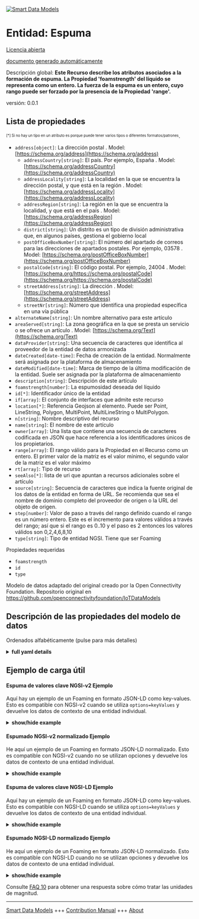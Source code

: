 <!-- 10-Header -->    
[![Smart Data Models](https://smartdatamodels.org/wp-content/uploads/2022/01/SmartDataModels_logo.png "Logo")](https://smartdatamodels.org)    
Entidad: Espuma    
===============<!-- /10-Header -->    
<!-- 15-License -->    
[Licencia abierta](https://github.com/smart-data-models//dataModel.OCF/blob/master/Foaming/LICENSE.md)    
[documento generado automáticamente](https://docs.google.com/presentation/d/e/2PACX-1vTs-Ng5dIAwkg91oTTUdt8ua7woBXhPnwavZ0FxgR8BsAI_Ek3C5q97Nd94HS8KhP-r_quD4H0fgyt3/pub?start=false&loop=false&delayms=3000#slide=id.gb715ace035_0_60)    
<!-- /15-License -->    
<!-- 20-Description -->    
Descripción global: **Este Recurso describe los atributos asociados a la formación de espuma. La Propiedad 'foamstrength' del líquido se representa como un entero. La fuerza de la espuma es un entero, cuyo rango puede ser forzado por la presencia de la Propiedad 'range'.**    
versión: 0.0.1    
<!-- /20-Description -->    
<!-- 30-PropertiesList -->    
## Lista de propiedades    
<sup><sub>[*] Si no hay un tipo en un atributo es porque puede tener varios tipos o diferentes formatos/patrones</sub></sup>.    
- `address[object]`: La dirección postal  . Model: [https://schema.org/address](https://schema.org/address)	- `addressCountry[string]`: El país. Por ejemplo, España  . Model: [https://schema.org/addressCountry](https://schema.org/addressCountry)    
	- `addressLocality[string]`: La localidad en la que se encuentra la dirección postal, y que está en la región  . Model: [https://schema.org/addressLocality](https://schema.org/addressLocality)    
	- `addressRegion[string]`: La región en la que se encuentra la localidad, y que está en el país  . Model: [https://schema.org/addressRegion](https://schema.org/addressRegion)    
	- `district[string]`: Un distrito es un tipo de división administrativa que, en algunos países, gestiona el gobierno local      
	- `postOfficeBoxNumber[string]`: El número del apartado de correos para las direcciones de apartados postales. Por ejemplo, 03578  . Model: [https://schema.org/postOfficeBoxNumber](https://schema.org/postOfficeBoxNumber)    
	- `postalCode[string]`: El código postal. Por ejemplo, 24004  . Model: [https://schema.org/https://schema.org/postalCode](https://schema.org/https://schema.org/postalCode)    
	- `streetAddress[string]`: La dirección  . Model: [https://schema.org/streetAddress](https://schema.org/streetAddress)    
	- `streetNr[string]`: Número que identifica una propiedad específica en una vía pública      
- `alternateName[string]`: Un nombre alternativo para este artículo  - `areaServed[string]`: La zona geográfica en la que se presta un servicio o se ofrece un artículo  . Model: [https://schema.org/Text](https://schema.org/Text)- `dataProvider[string]`: Una secuencia de caracteres que identifica al proveedor de la entidad de datos armonizada  - `dateCreated[date-time]`: Fecha de creación de la entidad. Normalmente será asignada por la plataforma de almacenamiento  - `dateModified[date-time]`: Marca de tiempo de la última modificación de la entidad. Suele ser asignada por la plataforma de almacenamiento  - `description[string]`: Descripción de este artículo  - `foamstrength[number]`: La espumosidad deseada del líquido  - `id[*]`: Identificador único de la entidad  - `if[array]`: El conjunto de interfaces que admite este recurso  - `location[*]`: Referencia Geojson al elemento. Puede ser Point, LineString, Polygon, MultiPoint, MultiLineString o MultiPolygon.  - `n[string]`: Nombre descriptivo del recurso  - `name[string]`: El nombre de este artículo  - `owner[array]`: Una lista que contiene una secuencia de caracteres codificada en JSON que hace referencia a los identificadores únicos de los propietarios.  - `range[array]`: El rango válido para la Propiedad en el Recurso como un entero. El primer valor de la matriz es el valor mínimo, el segundo valor de la matriz es el valor máximo  - `rt[array]`: Tipo de recurso  - `seeAlso[*]`: lista de uri que apuntan a recursos adicionales sobre el artículo  - `source[string]`: Secuencia de caracteres que indica la fuente original de los datos de la entidad en forma de URL. Se recomienda que sea el nombre de dominio completo del proveedor de origen o la URL del objeto de origen.  - `step[number]`: Valor de paso a través del rango definido cuando el rango es un número entero.  Este es el incremento para valores válidos a través del rango; así que si el rango es 0..10 y el paso es 2 entonces los valores válidos son 0,2,4,6,8,10  - `type[string]`: Tipo de entidad NGSI. Tiene que ser Foaming  <!-- /30-PropertiesList -->    
<!-- 35-RequiredProperties -->    
Propiedades requeridas    
- `foamstrength`  - `id`  - `type`  <!-- /35-RequiredProperties -->    
<!-- 40-RequiredProperties -->    
Modelo de datos adaptado del original creado por la Open Connectivity Foundation. Repositorio original en https://github.com/openconnectivityfoundation/IoTDataModels    
<!-- /40-RequiredProperties -->    
<!-- 50-DataModelHeader -->    
## Descripción de las propiedades del modelo de datos    
Ordenados alfabéticamente (pulse para más detalles)    
<!-- /50-DataModelHeader -->    
<!-- 60-ModelYaml -->    
<details><summary><strong>full yaml details</strong></summary>      
```yaml    
Foaming:      
  description: 'This Resource describes the attributes associated with foaming. The Property ''foamstrength'' of the liquid is represented as an integer.The foam strength is an integer, the range of which may be enforced by the presence of the Property ''range''.'      
  properties:      
    address:      
      description: The mailing address      
      properties:      
        addressCountry:      
          description: 'The country. For example, Spain'      
          type: string      
          x-ngsi:      
            model: https://schema.org/addressCountry      
            type: Property      
        addressLocality:      
          description: 'The locality in which the street address is, and which is in the region'      
          type: string      
          x-ngsi:      
            model: https://schema.org/addressLocality      
            type: Property      
        addressRegion:      
          description: 'The region in which the locality is, and which is in the country'      
          type: string      
          x-ngsi:      
            model: https://schema.org/addressRegion      
            type: Property      
        district:      
          description: 'A district is a type of administrative division that, in some countries, is managed by the local government'      
          type: string      
          x-ngsi:      
            type: Property      
        postOfficeBoxNumber:      
          description: 'The post office box number for PO box addresses. For example, 03578'      
          type: string      
          x-ngsi:      
            model: https://schema.org/postOfficeBoxNumber      
            type: Property      
        postalCode:      
          description: 'The postal code. For example, 24004'      
          type: string      
          x-ngsi:      
            model: https://schema.org/https://schema.org/postalCode      
            type: Property      
        streetAddress:      
          description: The street address      
          type: string      
          x-ngsi:      
            model: https://schema.org/streetAddress      
            type: Property      
        streetNr:      
          description: Number identifying a specific property on a public street      
          type: string      
          x-ngsi:      
            type: Property      
      type: object      
      x-ngsi:      
        model: https://schema.org/address      
        type: Property      
    alternateName:      
      description: An alternative name for this item      
      type: string      
      x-ngsi:      
        type: Property      
    areaServed:      
      description: The geographic area where a service or offered item is provided      
      type: string      
      x-ngsi:      
        model: https://schema.org/Text      
        type: Property      
    dataProvider:      
      description: A sequence of characters identifying the provider of the harmonised data entity      
      type: string      
      x-ngsi:      
        type: Property      
    dateCreated:      
      description: Entity creation timestamp. This will usually be allocated by the storage platform      
      format: date-time      
      type: string      
      x-ngsi:      
        type: Property      
    dateModified:      
      description: Timestamp of the last modification of the entity. This will usually be allocated by the storage platform      
      format: date-time      
      type: string      
      x-ngsi:      
        type: Property      
    description:      
      description: A description of this item      
      type: string      
      x-ngsi:      
        type: Property      
    foamstrength:      
      description: The desired foaminess of the liquid      
      type: number      
      x-ngsi:      
        type: Property      
    id:      
      anyOf:      
        - description: Identifier format of any NGSI entity      
          maxLength: 256      
          minLength: 1      
          pattern: ^[\w\-\.\{\}\$\+\*\[\]`|~^@!,:\\]+$      
          type: string      
          x-ngsi:      
            type: Property      
        - description: Identifier format of any NGSI entity      
          format: uri      
          type: string      
          x-ngsi:      
            type: Property      
      description: Unique identifier of the entity      
      x-ngsi:      
        type: Property      
    if:      
      description: The interface set supported by this resource      
      items:      
        enum:      
          - oic.if.rw      
          - oic.if.baseline      
        type: string      
      minItems: 2      
      readOnly: true      
      type: array      
      uniqueItems: true      
      x-ngsi:      
        type: Property      
    location:      
      description: 'Geojson reference to the item. It can be Point, LineString, Polygon, MultiPoint, MultiLineString or MultiPolygon'      
      oneOf:      
        - description: Geojson reference to the item. Point      
          properties:      
            bbox:      
              items:      
                type: number      
              minItems: 4      
              type: array      
            coordinates:      
              items:      
                type: number      
              minItems: 2      
              type: array      
            type:      
              enum:      
                - Point      
              type: string      
          required:      
            - type      
            - coordinates      
          title: GeoJSON Point      
          type: object      
          x-ngsi:      
            type: GeoProperty      
        - description: Geojson reference to the item. LineString      
          properties:      
            bbox:      
              items:      
                type: number      
              minItems: 4      
              type: array      
            coordinates:      
              items:      
                items:      
                  type: number      
                minItems: 2      
                type: array      
              minItems: 2      
              type: array      
            type:      
              enum:      
                - LineString      
              type: string      
          required:      
            - type      
            - coordinates      
          title: GeoJSON LineString      
          type: object      
          x-ngsi:      
            type: GeoProperty      
        - description: Geojson reference to the item. Polygon      
          properties:      
            bbox:      
              items:      
                type: number      
              minItems: 4      
              type: array      
            coordinates:      
              items:      
                items:      
                  items:      
                    type: number      
                  minItems: 2      
                  type: array      
                minItems: 4      
                type: array      
              type: array      
            type:      
              enum:      
                - Polygon      
              type: string      
          required:      
            - type      
            - coordinates      
          title: GeoJSON Polygon      
          type: object      
          x-ngsi:      
            type: GeoProperty      
        - description: Geojson reference to the item. MultiPoint      
          properties:      
            bbox:      
              items:      
                type: number      
              minItems: 4      
              type: array      
            coordinates:      
              items:      
                items:      
                  type: number      
                minItems: 2      
                type: array      
              type: array      
            type:      
              enum:      
                - MultiPoint      
              type: string      
          required:      
            - type      
            - coordinates      
          title: GeoJSON MultiPoint      
          type: object      
          x-ngsi:      
            type: GeoProperty      
        - description: Geojson reference to the item. MultiLineString      
          properties:      
            bbox:      
              items:      
                type: number      
              minItems: 4      
              type: array      
            coordinates:      
              items:      
                items:      
                  items:      
                    type: number      
                  minItems: 2      
                  type: array      
                minItems: 2      
                type: array      
              type: array      
            type:      
              enum:      
                - MultiLineString      
              type: string      
          required:      
            - type      
            - coordinates      
          title: GeoJSON MultiLineString      
          type: object      
          x-ngsi:      
            type: GeoProperty      
        - description: Geojson reference to the item. MultiLineString      
          properties:      
            bbox:      
              items:      
                type: number      
              minItems: 4      
              type: array      
            coordinates:      
              items:      
                items:      
                  items:      
                    items:      
                      type: number      
                    minItems: 2      
                    type: array      
                  minItems: 4      
                  type: array      
                type: array      
              type: array      
            type:      
              enum:      
                - MultiPolygon      
              type: string      
          required:      
            - type      
            - coordinates      
          title: GeoJSON MultiPolygon      
          type: object      
          x-ngsi:      
            type: GeoProperty      
      x-ngsi:      
        type: GeoProperty      
    n:      
      description: Friendly name of the Resource      
      maxLength: 64      
      readOnly: true      
      type: string      
      x-ngsi:      
        type: Property      
    name:      
      description: The name of this item      
      type: string      
      x-ngsi:      
        type: Property      
    owner:      
      description: A List containing a JSON encoded sequence of characters referencing the unique Ids of the owner(s)      
      items:      
        anyOf:      
          - description: Identifier format of any NGSI entity      
            maxLength: 256      
            minLength: 1      
            pattern: ^[\w\-\.\{\}\$\+\*\[\]`|~^@!,:\\]+$      
            type: string      
            x-ngsi:      
              type: Property      
          - description: Identifier format of any NGSI entity      
            format: uri      
            type: string      
            x-ngsi:      
              type: Property      
        description: Unique identifier of the entity      
        x-ngsi:      
          type: Property      
      type: array      
      x-ngsi:      
        type: Property      
    range:      
      description: 'The valid range for the Property in the Resource as an integer. The first value in the array is the minimum value, the second value in the array is the maximum value'      
      items:      
        type: integer      
      maxItems: 2      
      minItems: 2      
      readOnly: true      
      type: array      
      x-ngsi:      
        type: Property      
    rt:      
      description: Resource Type      
      items:      
        enum:      
          - oic.r.foaming      
        maxLength: 64      
        type: string      
      minItems: 1      
      readOnly: true      
      type: array      
      uniqueItems: true      
      x-ngsi:      
        type: Property      
    seeAlso:      
      description: list of uri pointing to additional resources about the item      
      oneOf:      
        - items:      
            format: uri      
            type: string      
          minItems: 1      
          type: array      
        - format: uri      
          type: string      
      x-ngsi:      
        type: Property      
    source:      
      description: 'A sequence of characters giving the original source of the entity data as a URL. Recommended to be the fully qualified domain name of the source provider, or the URL to the source object'      
      type: string      
      x-ngsi:      
        type: Property      
    step:      
      description: 'Step value across the defined range when the range is an integer.  This is the increment for valid values across the range; so if range is 0..10 and step is 2 then valid values are 0,2,4,6,8,10'      
      readOnly: true      
      type: number      
      x-ngsi:      
        type: Property      
    type:      
      description: NGSI entity type. It has to be Foaming      
      enum:      
        - Foaming      
      type: string      
      x-ngsi:      
        type: Property      
  required:      
    - foamstrength      
    - id      
    - type      
  type: object      
  x-derived-from: https://raw.githubusercontent.com/openconnectivityfoundation/IoTDataModels/master/FoamingResURI.swagger.json      
  x-disclaimer: 'Redistribution and use in source and binary forms, with or without modification, are permitted  provided that the license conditions are met. Copyleft (c) 2022 Contributors to Smart Data Models Program'      
  x-license-url: https://github.com/smart-data-models/dataModel.OCF/blob/master/Foaming/LICENSE.md      
  x-model-schema: https://smart-data-models.github.io/dataModel.OCF/Foaming/schema.json      
  x-model-tags: OCF      
  x-version: 0.0.1      
```    
</details>      
<!-- /60-ModelYaml -->    
<!-- 70-MiddleNotes -->    
<!-- /70-MiddleNotes -->    
<!-- 80-Examples -->    
## Ejemplo de carga útil    
#### Espuma de valores clave NGSI-v2 Ejemplo    
Aquí hay un ejemplo de un Foaming en formato JSON-LD como key-values. Esto es compatible con NGSI-v2 cuando se utiliza `options=keyValues` y devuelve los datos de contexto de una entidad individual.    
<details><summary><strong>show/hide example</strong></summary>      
```json  
{  
  "id": "urn:ngsi-ld:Foaming:id:ENSI:34755994",  
  "dateCreated": "2023-10-11T02:02:24Z",  
  "dateModified": "1985-02-11T00:17:18Z",  
  "source": "Perhaps long lay particularly term attack score white. Guy red office gun.",  
  "name": "Enter key res",  
  "alternateName": "Instead very also ball later course my. Part task about magazine defense. Question everything chair past public reveal him.",  
  "description": "True election democratic manager heart various control. Day certain bag once star western home buy.",  
  "dataProvider": "Better sister continue should have common. Conference poor member decide author.",  
  "owner": [  
    "urn:ngsi-ld:Foaming:items:NJXO:44416928",  
    "urn:ngsi-ld:Foaming:items:EHZZ:25860570"  
  ],  
  "seeAlso": [  
    "urn:ngsi-ld:Foaming:items:GRSQ:95376720"  
  ],  
  "location": {  
    "type": "Point",  
    "coordinates": [  
      81.868721,  
      -8.283063  
    ]  
  },  
  "address": {  
    "streetAddress": "Stock likely wide glass cut. Strategy long only feelin",  
    "addressLocality": "Research or policy realize tonight else eat against. Quickly enough discuss improve. Person seven herself teacher recently off be. Very wide reach draw relationship mana",  
    "addressRegion": "Worker ho",  
    "addressCountry": "Leg stand seat visit stuff know. Cup individual also tab",  
    "postalCode": "Expert police bed win newspaper specific near candidate. Lot common include herself audience order. Electio",  
    "postOfficeBoxNumber": "Management agent rate relate new. Nothing meeting night model.",  
    "streetNr": "Letter whose right sense yard create director. Five house poor their firm i",  
    "district": "Per order huge floor more two. Career PM easy expect eye. How those thought teach structure become both."  
  },  
  "areaServed": "Interview this light serious. Fish recently may type then late. Try small very your.",  
  "rt": [  
    "oic.r.foaming"  
  ],  
  "foamstrength": 864,  
  "n": "American whole magaz",  
  "range": [  
    864,  
    864  
  ],  
  "step": 864,  
  "if": [  
    "oic.if.baseline",  
    "oic.if.rw"  
  ],  
  "type": "Foaming"  
}  
```  
</details>    
#### Espumado NGSI-v2 normalizado Ejemplo    
He aquí un ejemplo de un Foaming en formato JSON-LD normalizado. Esto es compatible con NGSI-v2 cuando no se utilizan opciones y devuelve los datos de contexto de una entidad individual.    
<details><summary><strong>show/hide example</strong></summary>      
```json  
{  
  "id": "urn:ngsi-ld:Foaming:id:ENSI:34755994",  
  "dateCreated": {  
    "type": "DateTime",  
    "value": "2023-10-11T02:02:24Z"  
  },  
  "dateModified": {  
    "type": "DateTime",  
    "value": "1985-02-11T00:17:18Z"  
  },  
  "source": {  
    "type": "Text",  
    "value": "Perhaps long lay particularly term attack score white. Guy red office gun."  
  },  
  "name": {  
    "type": "Text",  
    "value": "Enter key res"  
  },  
  "alternateName": {  
    "type": "Text",  
    "value": "Instead very also ball later course my. Part task about magazine defense. Question everything chair past public reveal him."  
  },  
  "description": {  
    "type": "Text",  
    "value": "True election democratic manager heart various control. Day certain bag once star western home buy."  
  },  
  "dataProvider": {  
    "type": "Text",  
    "value": "Better sister continue should have common. Conference poor member decide author."  
  },  
  "owner": {  
    "type": "StructuredValue",  
    "value": [  
      "urn:ngsi-ld:Foaming:items:NJXO:44416928",  
      "urn:ngsi-ld:Foaming:items:EHZZ:25860570"  
    ]  
  },  
  "seeAlso": {  
    "type": "StructuredValue",  
    "value": [  
      "urn:ngsi-ld:Foaming:items:GRSQ:95376720"  
    ]  
  },  
  "location": {  
    "type": "geo:json",  
    "value": {  
      "type": "Point",  
      "coordinates": [  
        81.868721,  
        -8.283063  
      ]  
    }  
  },  
  "address": {  
    "type": "StructuredValue",  
    "value": {  
      "streetAddress": "Stock likely wide glass cut. Strategy long only feelin",  
      "addressLocality": "Research or policy realize tonight else eat against. Quickly enough discuss improve. Person seven herself teacher recently off be. Very wide reach draw relationship mana",  
      "addressRegion": "Worker ho",  
      "addressCountry": "Leg stand seat visit stuff know. Cup individual also tab",  
      "postalCode": "Expert police bed win newspaper specific near candidate. Lot common include herself audience order. Electio",  
      "postOfficeBoxNumber": "Management agent rate relate new. Nothing meeting night model.",  
      "streetNr": "Letter whose right sense yard create director. Five house poor their firm i",  
      "district": "Per order huge floor more two. Career PM easy expect eye. How those thought teach structure become both."  
    }  
  },  
  "areaServed": {  
    "type": "Text",  
    "value": "Interview this light serious. Fish recently may type then late. Try small very your."  
  },  
  "rt": {  
    "type": "StructuredValue",  
    "value": [  
      "oic.r.foaming"  
    ]  
  },  
  "foamstrength": {  
    "type": "Number",  
    "value": 864  
  },  
  "n": {  
    "type": "Text",  
    "value": "American whole magaz"  
  },  
  "range": {  
    "type": "StructuredValue",  
    "value": [  
      864,  
      864  
    ]  
  },  
  "step": {  
    "type": "Number",  
    "value": 864  
  },  
  "if": {  
    "type": "StructuredValue",  
    "value": [  
      "oic.if.baseline",  
      "oic.if.rw"  
    ]  
  },  
  "type": "Foaming"  
}  
```  
</details>    
#### Espuma de valores clave NGSI-LD Ejemplo    
Aquí hay un ejemplo de un Foaming en formato JSON-LD como key-values. Esto es compatible con NGSI-LD cuando se utiliza `options=keyValues` y devuelve los datos de contexto de una entidad individual.    
<details><summary><strong>show/hide example</strong></summary>      
```json  
{  
  "id": "urn:ngsi-ld:Foaming:id:ENSI:34755994",  
  "dateCreated": "2023-10-11T02:02:24Z",  
  "dateModified": "1985-02-11T00:17:18Z",  
  "source": "Perhaps long lay particularly term attack score white. Guy red office gun.",  
  "name": "Enter key res",  
  "alternateName": "Instead very also ball later course my. Part task about magazine defense. Question everything chair past public reveal him.",  
  "description": "True election democratic manager heart various control. Day certain bag once star western home buy.",  
  "dataProvider": "Better sister continue should have common. Conference poor member decide author.",  
  "owner": [  
    "urn:ngsi-ld:Foaming:items:NJXO:44416928",  
    "urn:ngsi-ld:Foaming:items:EHZZ:25860570"  
  ],  
  "seeAlso": [  
    "urn:ngsi-ld:Foaming:items:GRSQ:95376720"  
  ],  
  "location": {  
    "type": "Point",  
    "coordinates": [  
      81.868721,  
      -8.283063  
    ]  
  },  
  "address": {  
    "streetAddress": "Stock likely wide glass cut. Strategy long only feelin",  
    "addressLocality": "Research or policy realize tonight else eat against. Quickly enough discuss improve. Person seven herself teacher recently off be. Very wide reach draw relationship mana",  
    "addressRegion": "Worker ho",  
    "addressCountry": "Leg stand seat visit stuff know. Cup individual also tab",  
    "postalCode": "Expert police bed win newspaper specific near candidate. Lot common include herself audience order. Electio",  
    "postOfficeBoxNumber": "Management agent rate relate new. Nothing meeting night model.",  
    "streetNr": "Letter whose right sense yard create director. Five house poor their firm i",  
    "district": "Per order huge floor more two. Career PM easy expect eye. How those thought teach structure become both."  
  },  
  "areaServed": "Interview this light serious. Fish recently may type then late. Try small very your.",  
  "rt": [  
    "oic.r.foaming"  
  ],  
  "foamstrength": 864,  
  "n": "American whole magaz",  
  "range": [  
    864,  
    864  
  ],  
  "step": 864,  
  "if": [  
    "oic.if.baseline",  
    "oic.if.rw"  
  ],  
  "type": "Foaming",  
  "@context": [  
    "https://smartdatamodels.org/context.jsonld"  
  ]  
}  
```  
</details>    
#### Espumado NGSI-LD normalizado Ejemplo    
He aquí un ejemplo de un Foaming en formato JSON-LD normalizado. Esto es compatible con NGSI-LD cuando no se utilizan opciones y devuelve los datos de contexto de una entidad individual.    
<details><summary><strong>show/hide example</strong></summary>      
```json  
{  
    "id": "urn:ngsi-ld:Foaming:id:ENSI:34755994",  
    "dateCreated": {  
        "type": "Property",  
        "value": {  
            "@type": "DateTime",  
            "@value": "2023-10-11T02:02:24Z"  
        }  
    },  
    "dateModified": {  
        "type": "Property",  
        "value": {  
            "@type": "DateTime",  
            "@value": "1985-02-11T00:17:18Z"  
        }  
    },  
    "source": {  
        "type": "Property",  
        "value": "Perhaps long lay particularly term attack score white. Guy red office gun."  
    },  
    "name": {  
        "type": "Property",  
        "value": "Enter key res"  
    },  
    "alternateName": {  
        "type": "Property",  
        "value": "Instead very also ball later course my. Part task about magazine defense. Question everything chair past public reveal him."  
    },  
    "description": {  
        "type": "Property",  
        "value": "True election democratic manager heart various control. Day certain bag once star western home buy."  
    },  
    "dataProvider": {  
        "type": "Property",  
        "value": "Better sister continue should have common. Conference poor member decide author."  
    },  
    "owner": {  
        "type": "Property",  
        "value": [  
            "urn:ngsi-ld:Foaming:items:NJXO:44416928",  
            "urn:ngsi-ld:Foaming:items:EHZZ:25860570"  
        ]  
    },  
    "seeAlso": {  
        "type": "Property",  
        "value": [  
            "urn:ngsi-ld:Foaming:items:GRSQ:95376720"  
        ]  
    },  
    "location": {  
        "type": "GeoProperty",  
        "value": {  
            "type": "Point",  
            "coordinates": [  
                81.868721,  
                -8.283063  
            ]  
        }  
    },  
    "address": {  
        "type": "Property",  
        "value": {  
            "streetAddress": "Stock likely wide glass cut. Strategy long only feelin",  
            "addressLocality": "Research or policy realize tonight else eat against. Quickly enough discuss improve. Person seven herself teacher recently off be. Very wide reach draw relationship mana",  
            "addressRegion": "Worker ho",  
            "addressCountry": "Leg stand seat visit stuff know. Cup individual also tab",  
            "postalCode": "Expert police bed win newspaper specific near candidate. Lot common include herself audience order. Electio",  
            "postOfficeBoxNumber": "Management agent rate relate new. Nothing meeting night model.",  
            "streetNr": "Letter whose right sense yard create director. Five house poor their firm i",  
            "district": "Per order huge floor more two. Career PM easy expect eye. How those thought teach structure become both."  
        }  
    },  
    "areaServed": {  
        "type": "Property",  
        "value": "Interview this light serious. Fish recently may type then late. Try small very your."  
    },  
    "rt": {  
        "type": "Property",  
        "value": [  
            "oic.r.foaming"  
        ]  
    },  
    "foamstrength": {  
        "type": "Property",  
        "value": 864  
    },  
    "n": {  
        "type": "Property",  
        "value": "American whole magaz"  
    },  
    "range": {  
        "type": "Property",  
        "value": [  
            864,  
            864  
        ]  
    },  
    "step": {  
        "type": "Property",  
        "value": 864  
    },  
    "if": {  
        "type": "Property",  
        "value": [  
            "oic.if.baseline",  
            "oic.if.rw"  
        ]  
    },  
    "type": "Foaming",  
    "@context": [  
        "https://smartdatamodels.org/context.jsonld"  
    ]  
}  
```  
</details><!-- /80-Examples -->    
<!-- 90-FooterNotes -->    
<!-- /90-FooterNotes -->    
<!-- 95-Units -->    
Consulte [FAQ 10](https://smartdatamodels.org/index.php/faqs/) para obtener una respuesta sobre cómo tratar las unidades de magnitud.    
<!-- /95-Units -->    
<!-- 97-LastFooter -->    
---    
[Smart Data Models](https://smartdatamodels.org) +++ [Contribution Manual](https://bit.ly/contribution_manual) +++ [About](https://bit.ly/Introduction_SDM)<!-- /97-LastFooter -->    
